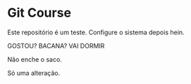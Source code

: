 # Git Course

Este repositório é um teste.
Configure o sistema depois hein.

GOSTOU? BACANA? VAI DORMIR

Não enche o saco.

Só uma alteração.

